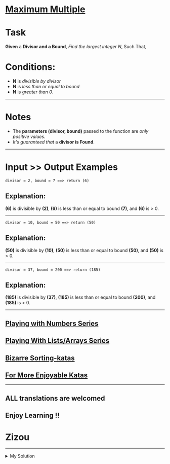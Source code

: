 # [Maximum Multiple](https://www.codewars.com/kata/5aba780a6a176b029800041c)

# Task

**Given** a **Divisor and a Bound**, _Find the largest integer N_, Such That,

# Conditions:

- **N** is _divisible by divisor_
- **N** is _less than or equal to bound_
- **N** is _greater than 0_.

---

# Notes

- The **parameters (divisor, bound)** passed to the function are _only positive values_.
- _It's guaranteed that_ a **divisor is Found**.

---

# Input >> Output Examples

```
divisor = 2, bound = 7 ==> return (6)
```

## Explanation:

**(6)** is divisible by **(2)**, **(6)** is less than or equal to bound **(7)**, and **(6)** is > 0.

---

```
divisor = 10, bound = 50 ==> return (50)
```

## Explanation:

**(50)** is divisible by **(10)**, **(50)** is less than or equal to bound **(50)**, and **(50)** is > 0.

---

```
divisor = 37, bound = 200 ==> return (185)
```

## Explanation:

**(185)** is divisible by **(37)**, **(185)** is less than or equal to bound **(200)**, and **(185)** is > 0.

---

## [Playing with Numbers Series](https://www.codewars.com/collections/playing-with-numbers)

## [Playing With Lists/Arrays Series](https://www.codewars.com/collections/playing-with-lists-slash-arrays)

## [Bizarre Sorting-katas](https://www.codewars.com/collections/bizarre-sorting-katas)

## [For More Enjoyable Katas](http://www.codewars.com/users/MrZizoScream/authored)

---

## ALL translations are welcomed

## Enjoy Learning !!

# Zizou

---

<details><summary>My Solution</summary>

```js
function maxMultiple(divisor, bound) {
  return bound - (bound % divisor);
}
```

</details>
